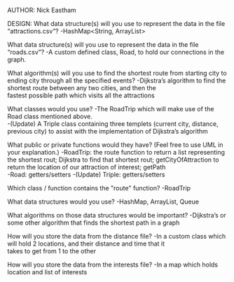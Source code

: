 AUTHOR: Nick Eastham

DESIGN:
What data structure(s) will you use to represent the data in the file “attractions.csv”? 
	-HashMap<String, ArrayList<String>>

What data structure(s) will you use to represent the data in the file “roads.csv”? 
	-A custom defined class, Road, to hold our connections in the graph.

What algorithm(s) will you use to find the shortest route from starting city to ending city through all the specified events?
	-Dijkstra’s algorithm to find the shortest route between any two cities, and then the 	
	    fastest possible path which visits all the attractions 

What classes would you use?
	-The RoadTrip which will make use of the Road class mentioned above. 				
	-(Update) A Triple class containing three templets (current city, distance,
	    previous city) to assist with the implementation of Dijkstra’s algorithm 

What public or private functions would they have? (Feel free to use UML in your explanation.) 
	-RoadTrip: the route function to return a list representing the shortest rout;
	    Dijkstra to find that shortest rout; getCityOfAttraction to return the
	    location of our attraction of interest; getPath    
	-Road: getters/setters 
	-(Update) Triple: getters/setters

Which class / function contains the "route" function?
	-RoadTrip

What data structures would you use?
	-HashMap, ArrayList, Queue

What algorithms on those data structures would be important? 
	-Dijkstra’s or some other algorithm that finds the shortest path in a graph

How will you store the data from the distance file?
	-In a custom class which will hold 2 locations, and their distance and time that it 			
	    takes to get from 1 to the other 

How will you store the data from the interests file?
	-In a map which holds location and list of interests
